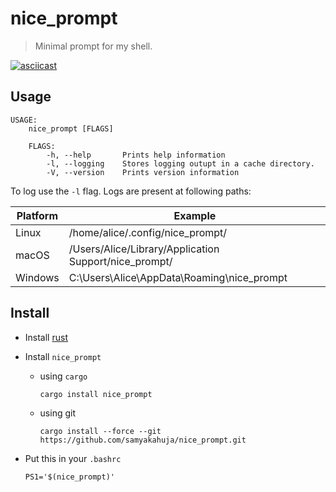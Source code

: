 # nice_prompt

> Minimal prompt for my shell.

[![asciicast](https://asciinema.org/a/349727.svg)](https://asciinema.org/a/349727)

## Usage

```
USAGE:
    nice_prompt [FLAGS]

    FLAGS:
        -h, --help       Prints help information
        -l, --logging    Stores logging outupt in a cache directory.
        -V, --version    Prints version information
```

To log use the `-l` flag. Logs are present at following paths:

| Platform | Example                                               |
| -------  | ----------------------------------------------------- |
| Linux    | /home/alice/.config/nice_prompt/                      |
| macOS    | /Users/Alice/Library/Application Support/nice_prompt/ |
| Windows  | C:\Users\Alice\AppData\Roaming\nice_prompt            |

## Install

- Install [rust](https://rustup.rs/)
- Install `nice_prompt`

    - using `cargo`

        ```shell
        cargo install nice_prompt
        ```

    - using git

        ```shell
        cargo install --force --git https://github.com/samyakahuja/nice_prompt.git
        ```

- Put this in your `.bashrc`

    ```shell
    PS1='$(nice_prompt)'
    ```
